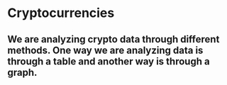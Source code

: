 # Cryptocurrencies
## We are analyzing crypto data through different methods. One way we are analyzing data is through a table and another way is through a graph.
